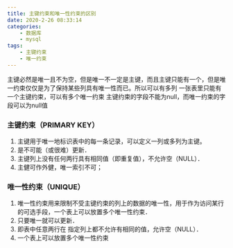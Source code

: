 ```yaml
---
title: 主键约束和唯一性约束的区别
date: 2020-2-26 08:33:14
categories: 
    - 数据库
    - mysql
tags:
    - 主键约束
    - 唯一约束
---
```


主键必然是唯一且不为空，但是唯一不一定是主键，而且主键只能有一个，但是唯一约束仅仅是为了保持某些列具有唯一性而已。所以可以有多列
一张表里只能有一个主键约束，可以有多个唯一约束
主键约束的字段不能为null，而唯一约束的字段可以为null值

### 主键约束（PRIMARY KEY）

1) 主键用于唯一地标识表中的每一条记录，可以定义一列或多列为主键。
2) 是不可能（或很难）更新．
3) 主键列上没有任何两行具有相同值（即重复值），不允许空（NULL）．
4) 主健可作外健，唯一索引不可；

### 唯一性约束（UNIQUE）

1) 唯一性约束用来限制不受主键约束的列上的数据的唯一性，用于作为访问某行的可选手段，一个表上可以放置多个唯一性约束．
2) 只要唯一就可以更新．
3) 即表中任意两行在 指定列上都不允许有相同的值，允许空（NULL）．
4) 一个表上可以放置多个唯一性约束
